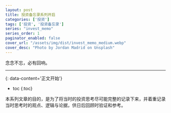 ```yaml
---
layout: post
title: 投资备忘录系列开启
categories: ['投资']
tags: ['投资', '投资备忘录']
series: "invest_memo"
series_order: 1
paginator_enabled: false
cover_url: "/assets/img/dist/invest_memo_medium.webp"
cover_desc: "Photo by Jordan Madrid on Unsplash"
---
```

念念不忘，必有回响。
<!--more-->

***
{: data-content='正文开始'}

* toc 
{:toc}

本系列文章的目的，是为了将当时的投资思考尽可能完整的记录下来，并着重记录当时思考时的观点、逻辑与论据，供日后回顾时验证和参考。